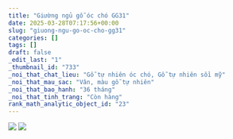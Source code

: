 ```yaml
---
title: "Giường ngủ gỗ óc chó GG31"
date: 2025-03-28T07:17:56+00:00
slug: "giuong-ngu-go-oc-cho-gg31"
categories: []
tags: []
draft: false
_edit_last: "1"
_thumbnail_id: "733"
_noi_that_chat_lieu: "Gỗ tự nhiên óc chó, Gỗ tự nhiên sồi mỹ"
_noi_that_mau_sac: "Vân, màu gỗ tự nhiên"
_noi_that_bao_hanh: "36 tháng"
_noi_that_tinh_trang: "Còn hàng"
rank_math_analytic_object_id: "23"
---
```

![](https://romax.vn/wp-content/uploads/2025/03/giuong-go-oc-cho-gg31-38-1280x982.webp) ![](https://romax.vn/wp-content/uploads/2025/03/giuong-go-oc-cho-gg31-39-1280x982.webp)